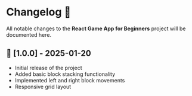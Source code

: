 <h1>Changelog 📜</h1>

<p>All notable changes to the <strong>React Game App for Beginners</strong> project will be documented here.</p>

<h2>📅 [1.0.0] - 2025-01-20</h2>
<ul>
  <li>Initial release of the project</li>
  <li>Added basic block stacking functionality</li>
  <li>Implemented left and right block movements</li>
  <li>Responsive grid layout</li>
</ul>
